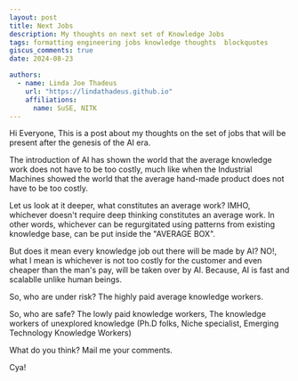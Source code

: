 ```yaml
---
layout: post
title: Next Jobs
description: My thoughts on next set of Knowledge Jobs
tags: formatting engineering jobs knowledge thoughts  blockquotes 
giscus_comments: true
date: 2024-08-23

authors:
  - name: Linda Joe Thadeus
    url: "https://lindathadeus.github.io"
    affiliations:
      name: SuSE, NITK
---
```


Hi Everyone,
This is a post about my thoughts on the set of jobs that will be present after the genesis of the AI era. 

The introduction of AI has shown the world that the average knowledge work does not have to be too costly, much like when the Industrial Machines showed the world that the average hand-made product does not have to be too costly.

Let us look at it deeper, what constitutes an average work? IMHO, whichever doesn't require deep thinking constitutes an average work. In other words, whichever can be regurgitated using patterns from existing knowledge base, can be put inside the "AVERAGE BOX".

But does it mean every knowledge job out there will be made by AI? NO!, what I mean is whichever is not too costly for the customer and even cheaper than the man's pay, will be taken over by AI. Because, AI is fast and scalablle unlike human beings.

So, who are under risk? The highly paid average knowledge workers.

So, who are safe? The lowly paid knowledge workers, The knowledge workers of unexplored knowledge (Ph.D folks, Niche specialist, Emerging Technology Knowledge Workers)

What do you think? Mail me your comments.

Cya!
